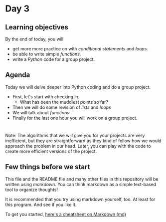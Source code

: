 # Day 3

## Learning objectives
By the end of today, you will
- get more more practice on with _conditional statements_ and _loops_.
- be able to write simple _functions_.
- write a _Python_ code for a group project.

## Agenda
Today we will delve deeper into Python coding and do a group project.

- First, let's start with checking in.
  - What has been the muddiest points so far?
- Then we will do some revision of _lists_ and _loops_
- We will talk about _functions_
- Finally for the last one hour you will work on a group project.

#

Note: The algorithms that we will give you for your projects are very inefficient, but they are straightforward as they kind of follow how we would approach the problem in our head. Later, you can play with the code to create more efficient versions of the project.



## Few things before we start
This file and the README file and many other files in this repository will be written using _markdown_. You can think markdown as a simple text-based tool to organize thoughts!

It is recommended that you try using markdown yourself, too. At least for this program. And see if you like it.

To get you started, [here's a cheatsheet on Markdown (md)](https://github.com/adam-p/markdown-here/wiki/Markdown-Cheatsheet)
